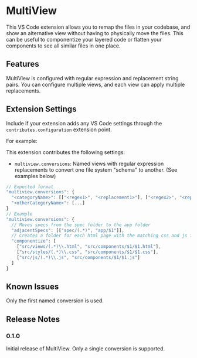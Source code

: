 # MultiView

This VS Code extension allows you to remap the files in your codebase, and show an alternative view without having to physically move the files. This can be useful to componentize your layered code or flatten your components to see all similar files in one place.

## Features

MultiView is configured with regular expression and replacement string pairs. You can configure multiple views, and each view can apply multiple replacements.

<!-- TODO: add examples here -->


## Extension Settings

Include if your extension adds any VS Code settings through the `contributes.configuration` extension point.

For example:

This extension contributes the following settings:

* `multiview.conversions`: Named views with regular expression replacements to convert one file system "schema" to another. (See examples below)


```js
// Expected format
"multiview.conversions": {
  "<categoryName>": [["<regex1>", "<replacement1>"], ["<regex2>", "<replacement2>"], ...],
  "<otherCategoryName>": [...]
}
// Example
"multiview.conversions": {
  // Moves specs from the spec folder to the app folder
  "adjacentSpecs": [["spec/(.*)", "app/$1"]],
  // Creates a folder for each html page with the matching css and js files
  "componentize": [
    ["src/views/(.*)\\.html", "src/components/$1/$1.html"],
    ["src/styles/(.*)\\.css", "src/components/$1/$1.css"],
    ["src/js/(.*)\\.js", "src/components/$1/$1.js"]
  ]
}
```


## Known Issues

Only the first named conversion is used. 

## Release Notes

### 0.1.0

Initial release of MultiView. Only a single conversion is supported.


<!-- TODO: Ensure that you've read through the extensions guidelines and follow the best practices for creating your extension. (https://code.visualstudio.com/api/references/extension-guidelines) -->
